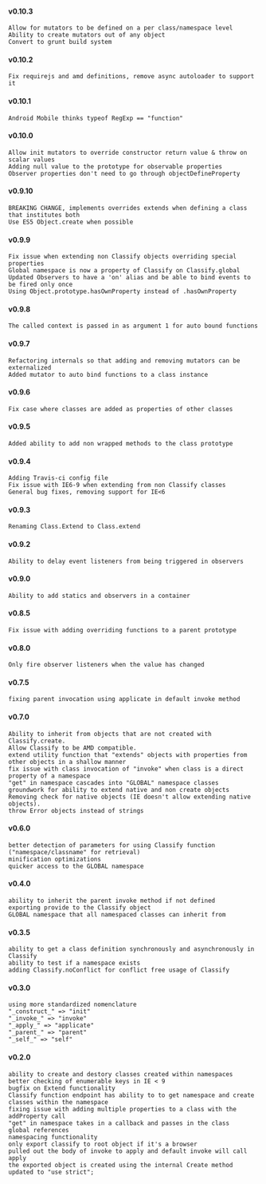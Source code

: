#### v0.10.3
	Allow for mutators to be defined on a per class/namespace level
	Ability to create mutators out of any object
	Convert to grunt build system

#### v0.10.2
	Fix requirejs and amd definitions, remove async autoloader to support it

#### v0.10.1
	Android Mobile thinks typeof RegExp == "function"

#### v0.10.0
	Allow init mutators to override constructor return value & throw on scalar values
	Adding null value to the prototype for observable properties
	Observer properties don't need to go through objectDefineProperty

#### v0.9.10
	BREAKING CHANGE, implements overrides extends when defining a class that institutes both
	Use ES5 Object.create when possible

#### v0.9.9
	Fix issue when extending non Classify objects overriding special properties
	Global namespace is now a property of Classify on Classify.global
	Updated Observers to have a 'on' alias and be able to bind events to be fired only once
	Using Object.prototype.hasOwnProperty instead of .hasOwnProperty

#### v0.9.8
	The called context is passed in as argument 1 for auto bound functions

#### v0.9.7
	Refactoring internals so that adding and removing mutators can be externalized
	Added mutator to auto bind functions to a class instance

#### v0.9.6
	Fix case where classes are added as properties of other classes

#### v0.9.5
	Added ability to add non wrapped methods to the class prototype

#### v0.9.4
	Adding Travis-ci config file
	Fix issue with IE6-9 when extending from non Classify classes
	General bug fixes, removing support for IE<6

#### v0.9.3
	Renaming Class.Extend to Class.extend

#### v0.9.2
	Ability to delay event listeners from being triggered in observers

#### v0.9.0
	Ability to add statics and observers in a container

#### v0.8.5
	Fix issue with adding overriding functions to a parent prototype

#### v0.8.0
	Only fire observer listeners when the value has changed

#### v0.7.5
	fixing parent invocation using applicate in default invoke method

#### v0.7.0
	Ability to inherit from objects that are not created with Classify.create.
	Allow Classify to be AMD compatible.
	extend utility function that "extends" objects with properties from other objects in a shallow manner
	fix issue with class invocation of "invoke" when class is a direct property of a namespace
	"get" in namespace cascades into "GLOBAL" namespace classes
	groundwork for ability to extend native and non create objects
	Removing check for native objects (IE doesn't allow extending native objects).
	throw Error objects instead of strings

#### v0.6.0
	better detection of parameters for using Classify function ("namespace/classname" for retrieval)
	minification optimizations
	quicker access to the GLOBAL namespace

#### v0.4.0
	ability to inherit the parent invoke method if not defined
	exporting provide to the Classify object
	GLOBAL namespace that all namespaced classes can inherit from

#### v0.3.5
	ability to get a class definition synchronously and asynchronously in Classify
	ability to test if a namespace exists
	adding Classify.noConflict for conflict free usage of Classify

#### v0.3.0
	using more standardized nomenclature
	"_construct_" => "init"
	"_invoke_" => "invoke"
	"_apply_" => "applicate"
	"_parent_" => "parent"
	"_self_" => "self"

#### v0.2.0
	ability to create and destory classes created within namespaces
	better checking of enumerable keys in IE < 9
	bugfix on Extend functionality
	Classify function endpoint has ability to to get namespace and create classes within the namespace
	fixing issue with adding multiple properties to a class with the addProperty call
	"get" in namespace takes in a callback and passes in the class
	global references
	namespacing functionality
	only export classify to root object if it's a browser
	pulled out the body of invoke to apply and default invoke will call apply
	the exported object is created using the internal Create method
	updated to "use strict";
